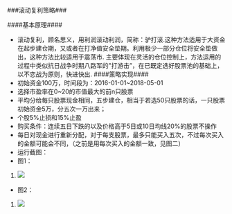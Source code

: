 ###滚动复利策略###

####基本原理####
 - 滚动复利，顾名思义，用利润滚动利润，简称：驴打滚.这种方法适用于大资金在起步建仓期，又或者在打净值安全垫期。利用极少一部分仓位将安全垫做出，这种方法比较适用于震荡市. 主要体现在灵活的仓位控制上，方法运用的过程中类似抗日战争时期八路军的"打游击”，在已既定选好股票池的基础上，以不恋战为原则，快进快出.
####策略实现####
 - 初始资金100万，时间段为：2016-01-01~2018-05-01
 - 选择市盈率在0~20的市值最大的前n只股票
 - 平均分给每只股票现金相同，五步建仓，相当于若选50只股票的话，一只股票初始资金5万，分五次一万出来；
 - 个股5%止损和15%止盈
 - 购买条件：连续五日下跌的以及价格高于5日或10日均线20%的股票不操作
 - 每日对现金进行重新分配，对于每支股票，最多只能买入五次，不过每次买入的金额可能会不同，（之前是用每次买入的金额一致，见图二）
 - 运行截图：
 - 图1：
1. ![](https://i.imgur.com/CKKMQdg.png)

 - 图2：
1. ![](https://i.imgur.com/uGE2FBJ.png)